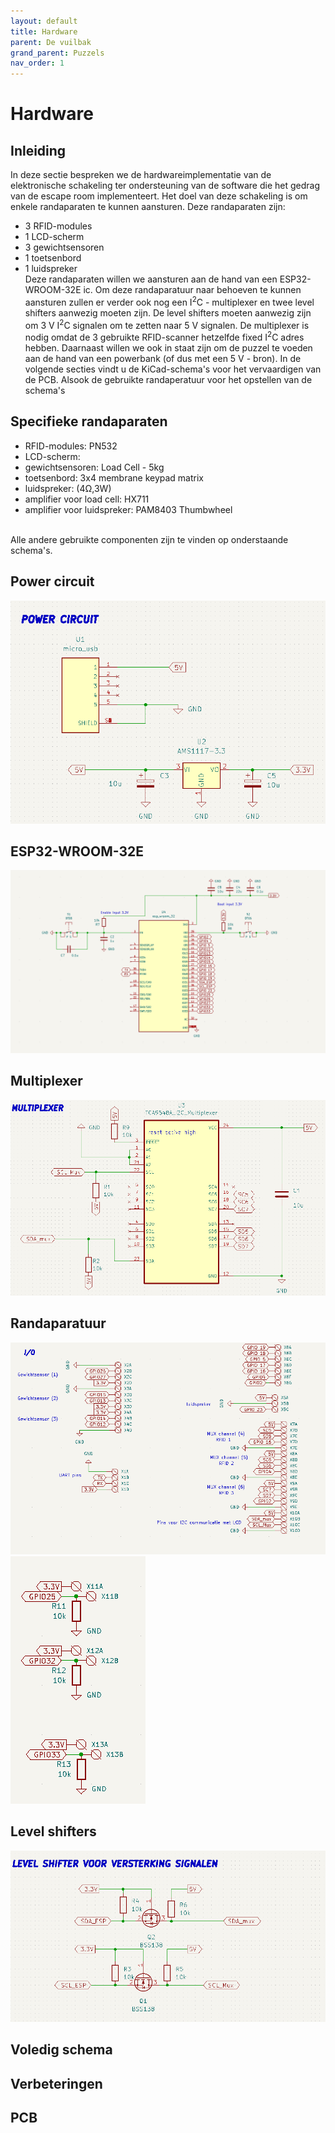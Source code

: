```yaml
---
layout: default
title: Hardware
parent: De vuilbak
grand_parent: Puzzels
nav_order: 1
---
```

# Hardware
## Inleiding
In deze sectie bespreken we de hardwareimplementatie van de elektronische schakeling ter ondersteuning van de software die het gedrag van de escape room implementeert.
Het doel van deze schakeling is om enkele randaparaten te kunnen aansturen.
Deze randaparaten zijn:
- 3 RFID-modules
- 1 LCD-scherm
- 3 gewichtsensoren
- 1 toetsenbord
- 1 luidspreker <br />
Deze randaparaten willen we aansturen aan de hand van een  ESP32-WROOM-32E ic.
Om deze randaparatuur naar behoeven te kunnen aansturen zullen er verder ook nog een I<sup>2</sup>C - multiplexer en twee level shifters aanwezig moeten zijn.
De level shifters moeten aanwezig zijn om 3 V I<sup>2</sup>C signalen om te zetten naar 5 V signalen.
De multiplexer is nodig omdat de 3 gebruikte RFID-scanner hetzelfde fixed I<sup>2</sup>C adres hebben.
Daarnaast willen we ook in staat zijn om de puzzel te voeden aan de hand van een powerbank (of dus met een 5 V - bron).
In de volgende secties vindt u de KiCad-schema's voor het vervaardigen van de PCB.
Alsook de gebruikte randaperatuur voor het opstellen van de schema's

## Specifieke randaparaten
- RFID-modules: PN532
- LCD-scherm: 
- gewichtsensoren: Load Cell - 5kg
- toetsenbord: 3x4 membrane keypad matrix
- luidspreker: (4Ω,3W)
- amplifier voor load cell: HX711
- amplifier voor luidspreker: PAM8403 Thumbwheel
<br />
Alle andere gebruikte componenten zijn te vinden op onderstaande schema's.

## Power circuit
![](Power_circuit.png)
## ESP32-WROOM-32E
![](esp_32.png)
## Multiplexer
![](Multiplexer.png)
## Randaparatuur
![](randaparatuur.png)
![](randaparatuur2.png)
## Level shifters
![](Level_shifters.png)
## Voledig schema

## Verbeteringen

## PCB
